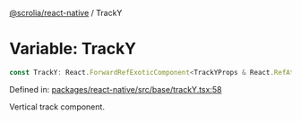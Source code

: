 [@scrolia/react-native](../README.md) / TrackY

# Variable: TrackY

```ts
const TrackY: React.ForwardRefExoticComponent<TrackYProps & React.RefAttributes<View>>;
```

Defined in: [packages/react-native/src/base/trackY.tsx:58](https://github.com/alpheustangs/scrolia/blob/e478c3598c4b753ead9de3dc691e6078680b80a3/packages/react-native/src/base/trackY.tsx#L58)

Vertical track component.
